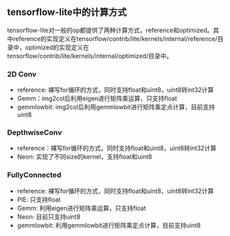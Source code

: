 ## tensorflow-lite中的计算方式

tensorflow-lite对一般的op都提供了两种计算方式，reference和optimized。其中reference的实现定义在tensorflow/contrib/lite/kernels/internal/reference/目录中，optimized的实现定义在tensorflow/contrib/lite/kernels/internal/optimized/目录中。

### 2D Conv      
- reference: 裸写for循环的方式，同时支持float和uint8，uint8转int32计算
- Gemm：img2col后利用eigen进行矩阵乘运算，只支持float
- gemmlowbit: img2col后利用gemmlowbit进行矩阵乘定点计算，目前支持uint8

### DepthwiseConv   
- reference：裸写for循环的方式，同时支持float和uint8，uint8转int32计算
- Neon: 实现了不同size的kernel，支持float和uint8

### FullyConnected   
- reference: 裸写for循环的方式，同时支持float和uint8，uint8转int32计算
- PIE: 只支持float
- Gemm: 利用eigen进行矩阵乘运算，只支持float
- Neon: 目前只支持uint8
- gemmlowbit: 利用gemmlowbit进行矩阵乘定点计算，目前支持uint8
